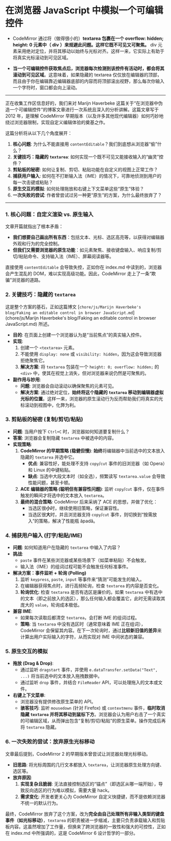 # 在浏览器 JavaScript 中模拟一个可编辑控件

- CodeMirror 通过将（做得很小的）**textarea 包裹在一个 overflow: hidden; height: 0 元素中（ div ）来规避此问题。这样它既不可见又可聚焦。** div 元素采用绝对定位，并将其移动以始终与光标对齐。这样一来，它实际上有助于将真实光标滚动到可见区域。

- **当一个可编辑控件获取焦点后，浏览器每次检测到该控件有活动时，都会将其滚动到可见区域**。这意味着，如果隐藏的 textarea 仅仅放在编辑器的顶部，而且由于你在编辑靠近编辑器底部的内容而将顶部滚出视野，那么每次你输入一个字符时，窗口都会向上滚动。

---

正在收集工作区信息好的，我们来对 Marijn Haverbeke 这篇关于“在浏览器中伪造一个可编辑控件”的博客文章进行一次系统且深入的分析讲解。这篇文章写于 2012 年，是理解 CodeMirror 早期版本（以及许多其他现代编辑器）如何巧妙地绕过浏览器限制，实现自定义编辑体验的奠基之作。

这篇分析将从以下几个角度展开：

1.  **核心问题**: 为什么不能直接用 `contentEditable`？我们到底想从浏览器“偷”什么？
2.  **关键技巧：隐藏的 `textarea`**: 如何实现一个既不可见又能接收输入的“幽灵”控件？
3.  **剪贴板的秘密**: 如何让复制、剪切、粘贴功能在自定义的视图上正常工作？
4.  **捕获用户输入**: 如何在不打断输入法（IME）的情况下，可靠地侦测到用户的每一次击键或粘贴？
5.  **原生交互的模拟**: 如何处理拖放和右键上下文菜单这些“原生”体验？
6.  **一次失败的尝试**: 作者曾尝试过另一种更“原生”的方案，为什么最终放弃了？

---

### 1. 核心问题：自定义渲染 vs. 原生输入

文章开篇就指出了根本矛盾：

- **我们想要自己画出所有东西**：包括文本、光标、选区高亮等，以获得对编辑器外观和行为的完全控制。
- **但我们又需要浏览器的原生功能**：如元素聚焦、接收键盘输入、响应复制/剪切/粘贴命令、支持输入法（IME）、屏幕阅读器等。

直接使用 `contentEditable` 会导致失控，正如你在 index.md 中读到的，浏览器会产生混乱的 DOM，难以实现高级功能。因此，CodeMirror 走上了一条“欺骗”浏览器的道路。

### 2. 关键技巧：隐藏的 `textarea`

这是整个方案的基石，正如这篇博文 [`chore/js/Marijn Haverbeke's blog/Faking an editable control in browser JavaScript.md`](chore/js/Marijn Haverbeke's blog/Faking an editable control in browser JavaScript.md) 所述。

- **目的**: 在页面上创建一个浏览器认为是“当前焦点”的真实输入控件。
- **实现**:
  1.  创建一个 `<textarea>` 元素。
  2.  不能使用 `display: none` 或 `visibility: hidden`，因为这会导致浏览器拒绝聚焦它。
  3.  **解决方案**: 将 `textarea` 包装在一个 `height: 0; overflow: hidden;` 的 `<div>` 中，使其在视觉上消失，但对浏览器来说仍然是可聚焦的。
- **副作用与妙用**:
  - **问题**: 浏览器会自动滚动以确保聚焦的元素可见。
  - **解决方案**: 通过绝对定位，**始终将这个隐藏的 `textarea` 移动到编辑器虚拟光标的位置**。这样一来，浏览器的原生滚动行为反而帮助我们将真实的光标滚动到视图中，化弊为利。

### 3. 剪贴板的秘密 (复制/剪切/粘贴)

- **问题**: 当用户按下 `Ctrl+C` 时，浏览器如何知道要复制什么？
- **答案**: 浏览器会复制隐藏 `textarea` 中被选中的内容。
- **实现策略**:
  1.  **CodeMirror 的早期策略 (稳健但慢)**: **始终**将编辑器中当前选中的文本放入隐藏的 `textarea` 并选中它。
      - **优点**: 兼容性好，能处理不支持 `copy`/`cut` 事件的旧浏览器（如 Opera）和 Linux 的中键粘贴。
      - **缺点**: 当选中大段文本时（如全选），频繁读写 `textarea.value` 会导致性能问题，甚至卡顿。
  2.  **ACE 编辑器的策略 (聪明但有兼容性问题)**: 监听 `copy`/`cut` 事件，仅在事件触发的瞬间才将选中的文本放入 `textarea`。
  3.  **最终的混合策略**: CodeMirror 后来采纳了 ACE 的思想，并做了优化：
      - 当选区很**小**时，继续使用旧策略，保证兼容性。
      - 当选区很**大**时，并且浏览器支持 `copy`/`cut` 事件，则切换到“按需放入”的策略，解决了性能瓶 ăpadă。

### 4. 捕获用户输入 (打字/粘贴/IME)

- **问题**: 如何知道用户在隐藏的 `textarea` 中输入了内容？
- **挑战**:
  - `paste` 事件在某些浏览器或某些场景下（如菜单粘贴）不会触发。
  - 输入法（IME）的组词过程可能不会触发任何标准事件。
- **解决方案：事件监听 + 轮询 (Polling)**
  1.  监听 `keypress`, `paste`, `input` 等事件来“猜测”可能发生的输入。
  2.  在编辑器获得焦点时，进行高频轮询，检查 `textarea` 的内容是否变化。
  3.  **轮询优化**: 检查 `textarea` 是否有选区是廉价的。如果 `textarea` 中有选中的文本（即之前放入的选区），那么任何输入都会覆盖它，此时无需读取其庞大的 `value`，轮询成本极低。
- **兼容 IME**:
  - 如果每次读取后都清空 `textarea`，会打断 IME 的组词过程。
  - **策略**: 当 `textarea` 中没有选区时（通常意味着 IME 正在组词），CodeMirror 会保留其内容。在下一次轮询时，通过**比较新旧值的差异**来计算出用户实际输入的字符，从而实现对 IME 中间状态的兼容。

### 5. 原生交互的模拟

- **拖放 (Drag & Drop)**:
  - 通过监听 `dragstart` 事件，并使用 `e.dataTransfer.setData("Text", ...)` 将当前选中的文本放入拖拽数据中。
  - 通过监听 `drop` 事件，并结合 `FileReader` API，可以处理拖入的文本或文件。
- **右键上下文菜单**:
  - 浏览器没有提供修改原生菜单的 API。
  - **骇客技巧**: 监听 `mousedown` (针对 Firefox) 或 `contextmenu` 事件，**临时取消隐藏 `textarea` 并将其移动到鼠标下方**。浏览器会认为用户右击了一个真实的可编辑区域，从而弹出包含“复制/剪切/粘贴”的原生菜单。操作完成后再将 `textarea` 隐藏。

### 6. 一次失败的尝试：放弃原生光标移动

文章最后提到，CodeMirror 2 的早期版本曾尝试让浏览器处理光标移动。

- **旧思路**: 将光标周围的几行文本都放入 `textarea`，让浏览器原生处理方向键、选区等。
- **放弃原因**:
  1.  **实现复杂且脆弱**: 无法直接控制选区的“锚点”（即选区从哪一端开始），导致反向选区的行为难以模拟，需要大量 hack。
  2.  **需求变化**: 开发者更关心为 CodeMirror 自定义快捷键，而不是依赖浏览器不统一的默认行为。

最终，CodeMirror 放弃了这个方案，改为**完全由自己处理所有非输入类型的键盘事件（如光标移动）**，`textarea` 的职责被进一步缩减，主要只负责承载输入和剪贴板内容。这虽然增加了工作量，但换来了跨浏览器的一致性和强大的可控性，正如在 index.md 中所强调的，这是 CodeMirror 6 设计哲学的一部分。
